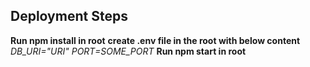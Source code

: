 ## Deployment Steps
__Run npm install in root__
__create .env file in the root with below content__
_DB_URI="URI"_
_PORT=SOME_PORT_
__Run npm start in root__